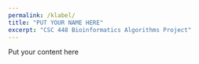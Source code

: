 ```yaml
---
permalink: /klabel/
title: "PUT YOUR NAME HERE"
excerpt: "CSC 448 Bioinformatics Algorithms Project"
---
```


Put your content here
